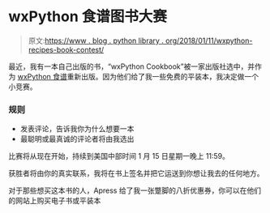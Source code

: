 # wxPython 食谱图书大赛

> 原文:[https://www . blog . python library . org/2018/01/11/wxpython-recipes-book-contest/](https://www.blog.pythonlibrary.org/2018/01/11/wxpython-recipes-book-contest/)

最近，我有一本自己出版的书，“wxPython Cookbook”被一家出版社选中，并作为 [wxPython 食谱](https://www.blog.pythonlibrary.org/2017/12/19/wxpython-recipes-book-release/)重新出版。因为他们给了我一些免费的平装本，我决定做一个小竞赛。

### 规则

*   发表评论，告诉我你为什么想要一本
*   最聪明或最真诚的评论者将由我选出

比赛将从现在开始，持续到美国中部时间 1 月 15 日星期一晚上 11:59。

获胜者将由你的真实联系，我将在书上签名并把它运送到你想让我去的任何地方。

对于那些想买这本书的人，Apress 给了我一张蹩脚的八折优惠券，你可以在他们的网站上购买电子书或平装本